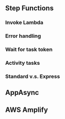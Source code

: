 ## Step Functions

### Invoke Lambda

### Error handling

### Wait for task token

### Activity tasks

### Standard v.s. Express

## AppAsync

## AWS Amplify
